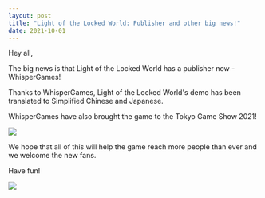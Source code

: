 ```yaml
---
layout: post
title: "Light of the Locked World: Publisher and other big news!"
date: 2021-10-01
---
```


Hey all,

The big news is that Light of the Locked World has a publisher now - WhisperGames!

Thanks to WhisperGames, Light of the Locked World's demo has been translated to Simplified Chinese and Japanese.

WhisperGames have also brought the game to the Tokyo Game Show 2021!

![](https://i.imgur.com/1AoKBy0.png)

We hope that all of this will help the game reach more people than ever and we welcome the new fans.

Have fun!

![](https://i.imgur.com/cqqdNdM.png)
